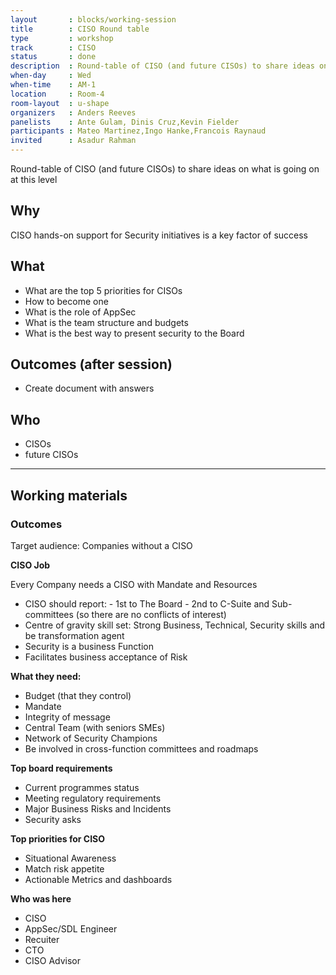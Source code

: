 ```yaml
---
layout       : blocks/working-session
title        : CISO Round table
type         : workshop
track        : CISO
status       : done
description  : Round-table of CISO (and future CISOs) to share ideas on what is going on at this level
when-day     : Wed
when-time    : AM-1
location     : Room-4
room-layout  : u-shape
organizers   : Anders Reeves
panelists    : Ante Gulam, Dinis Cruz,Kevin Fielder
participants : Mateo Martinez,Ingo Hanke,Francois Raynaud
invited      : Asadur Rahman
---
```


Round-table of CISO (and future CISOs) to share ideas on what is going on at this level

## Why

CISO hands-on support for Security initiatives is a key factor of success

## What

 - What are the top 5 priorities for CISOs
 - How to become one
 - What is the role of AppSec
 - What is the team structure and budgets
 - What is the best way to present security to the Board
 
## Outcomes (after session)

- Create document with answers

## Who

- CISOs
- future CISOs

--- 

## Working materials


### Outcomes

Target audience:  Companies without a CISO
 
**CISO Job**

Every Company needs a CISO with Mandate and Resources

 - CISO should report:
       - 1st to The Board
       - 2nd to C-Suite and Sub-committees (so there are no conflicts of interest)
 - Centre of gravity skill set: Strong Business, Technical, Security skills and be transformation agent
 - Security is a business Function
 - Facilitates business acceptance of Risk



**What they need:**
 
  - Budget (that they control)
  - Mandate
  - Integrity of message
  - Central Team (with seniors SMEs)
  - Network of Security Champions
  - Be involved in cross-function committees and roadmaps

**Top board requirements**

 - Current programmes status
 - Meeting regulatory requirements
 - Major Business Risks and Incidents
 - Security asks

**Top priorities for CISO**

 - Situational Awareness
 - Match risk appetite
 - Actionable Metrics and dashboards


**Who was here**

 - CISO
 - AppSec/SDL Engineer
 - Recuiter
 - CTO
 - CISO Advisor


